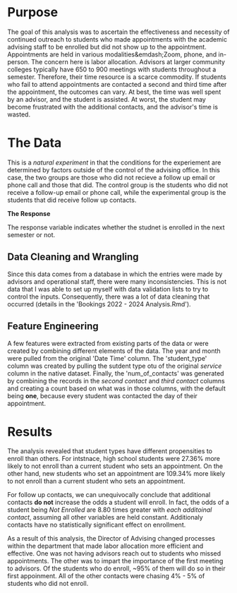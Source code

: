 # Purpose

The goal of this analysis was to ascertain the effectiveness and necessity of continued outreach to students who made appointments with the academic advising staff to be enrolled but did not show up to the appointment. Appointments are held in various modalities&emdash;Zoom, phone, and in-person. The concern here is labor allocation. Advisors at larger community colleges typically have 650 to 900 meetings with students throughout a semester. Therefore, their time resource is a scarce commodity. If students who fail to attend appointments are contacted a second and third time after the appointment, the outcomes can vary. At best, the time was well spent by an advisor, and the student is assisted. At worst, the student may become frustrated with the additional contacts, and the advisor's time is wasted.

# The Data 

This is a *natural experiment* in that the conditions for the experiement are determined by factors outside of the control of the advising office. In this case, the two groups are those who did not recieve a follow up email or phone call and those that did. The control group is the students who did not receive a follow-up email or phone call, while the experimental group is the students that did receive follow up contacts.

**The Response**

The response variable indicates whether the studnet is enrolled in the next semester or not. 

## Data Cleaning and Wrangling

Since this data comes from a database in which the entries were made by advisors and operational staff, there were many inconsistencies. This is not data that I was able to set up myself with data validation lists to try to control the inputs. Consequently, there was a lot of data cleaning that occurred (details in the 'Bookings 2022 - 2024 Analysis.Rmd'). 

## Feature Engineering

A few features were extracted from existing parts of the data or  were created by combining different elements of the data. The year and month were pulled from the original 'Date Time' column. The 'student_type' column was created by pulling the sutdent type otu of the original *service* column in the native dataset. Finally, the 'num_of_contacts' was generated by combining the records in the *second contact* and *third contact* columns and creating a count based on what was in those columns, with the default being **one**, because every student was contacted the day of their appointment.

# Results

The analysis revealed that student types have different propensities to enroll than others. For intstnace, high school students were 27.36% more likely to not enroll than a current student who sets an appointment. On the other hand, new students who set an appointment are 109.34% more likely to not enroll than a current student who sets an appointment. 

For follow up contacts, we can unequivocally conclude that additional contacts **do not** increase the odds a student will enroll. In fact, the odds of a student being *Not Enrolled* are 8.80 times greater with *each additoinal contact*, assuming all other variables are held constant. Additionaly contacts have no statistically significant effect on enrollment. 

As a result of this analysis, the Director of Advising changed processes within the department that made labor allocation more efficient and effective. One was not having advisors reach out to students who missed appointments. The other was to impart the importance of the first meeting to advisors. Of the students who do enroll, ~95% of them will do so in their first appoinment. All of the other contacts were chasing 4% - 5% of students who did not enroll. 
